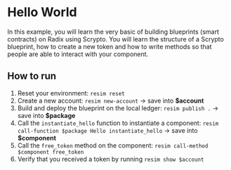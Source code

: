 # Hello World
In this example, you will learn the very basic of building blueprints (smart contracts) on Radix using Scrypto. You will learn the structure of a Scrypto blueprint, how to create a new token and how to write methods so that people are able to interact with your component.

## How to run
1. Reset your environment: `resim reset`
2. Create a new account: `resim new-account` -> save into **$account**
3. Build and deploy the blueprint on the local ledger: `resim publish .` -> save into **$package**
4. Call the `instantiate_hello` function to instantiate a component: `resim call-function $package Hello instantiate_hello` -> save into **$component**
5. Call the `free_token` method on the component: `resim call-method $component free_token`
6. Verify that you received a token by running `resim show $account`